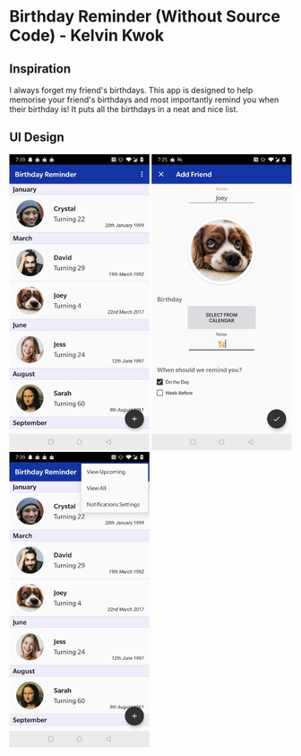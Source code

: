 # Birthday Reminder (Without Source Code) - Kelvin Kwok

## Inspiration
I always forget my friend's birthdays. This app is designed to help memorise your friend's birthdays and most importantly remind you when their birthday is! It puts all the birthdays in a neat and nice list. 

## UI Design
<img src="images/main.jpg" width="250">                         <img src="images/input.jpg" width="250">         <img src="images/settings.jpg" width="250">  